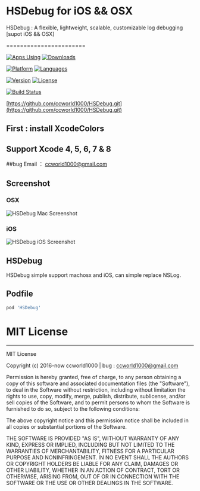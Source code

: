 # HSDebug for iOS && OSX
HSDebug : A flexible, lightweight, scalable, customizable log debugging [supot iOS && OSX]

=======================

[![Apps Using](https://img.shields.io/cocoapods/at/HSDebug.svg?label=Apps%20Using%20HSDebug&colorB=28B9FE)](http://cocoapods.org/pods/HSDebug) [![Downloads](https://img.shields.io/cocoapods/dt/HSDebug.svg?label=Total%20Downloads&colorB=28B9FE)](http://cocoapods.org/pods/HSDebug)

[![Platform](https://img.shields.io/badge/platforms-iOS%20%7C%20OSX-orange.svg)](https://github.com/ccworld1000/HSDebug.git)
[![Languages](https://img.shields.io/badge/languages-ObjC-orange.svg)](https://github.com/ccworld1000/HSDebug)

[![Version](https://img.shields.io/cocoapods/v/HSDebug.svg)](https://github.com/ccworld1000/HSDebug.git)
[![License](https://img.shields.io/cocoapods/l/HSDebug.svg)](https://github.com/ccworld1000/HSDebug/blob/master/LICENSE)

[![Build Status](https://travis-ci.org/ccworld1000/HSDebug.svg?branch=master)](https://travis-ci.org/ccworld1000/HSDebug)

[https://github.com/ccworld1000/HSDebug.git](https://github.com/ccworld1000/HSDebug.git)

## First : install XcodeColors

## Support Xcode 4, 5, 6, 7 & 8

##bug 
Email ： <a href="mailto:ccworld1000@gmail.com">ccworld1000@gmail.com</a>

## Screenshot

### OSX
![HSDebug Mac Screenshot](https://github.com/ccworld1000/HSDebug/blob/master/Documentation/OSXRunning.png?raw=true)

### iOS
![HSDebug iOS Screenshot](https://github.com/ccworld1000/HSDebug/blob/master/Documentation/iOSRunning.png?raw=true)

## HSDebug
HSDebug simple support machosx and iOS, can simple replace NSLog.

## Podfile

```ruby
pod 'HSDebug'
```

# MIT License
***

MIT License

Copyright (c) 2016-now ccworld1000 | bug : <a href="mailto:ccworld1000@gmail.com">ccworld1000@gmail.com</a>

Permission is hereby granted, free of charge, to any person obtaining a copy
of this software and associated documentation files (the "Software"), to deal
in the Software without restriction, including without limitation the rights
to use, copy, modify, merge, publish, distribute, sublicense, and/or sell
copies of the Software, and to permit persons to whom the Software is
furnished to do so, subject to the following conditions:

The above copyright notice and this permission notice shall be included in all
copies or substantial portions of the Software.

THE SOFTWARE IS PROVIDED "AS IS", WITHOUT WARRANTY OF ANY KIND, EXPRESS OR
IMPLIED, INCLUDING BUT NOT LIMITED TO THE WARRANTIES OF MERCHANTABILITY,
FITNESS FOR A PARTICULAR PURPOSE AND NONINFRINGEMENT. IN NO EVENT SHALL THE
AUTHORS OR COPYRIGHT HOLDERS BE LIABLE FOR ANY CLAIM, DAMAGES OR OTHER
LIABILITY, WHETHER IN AN ACTION OF CONTRACT, TORT OR OTHERWISE, ARISING FROM,
OUT OF OR IN CONNECTION WITH THE SOFTWARE OR THE USE OR OTHER DEALINGS IN THE
SOFTWARE.
